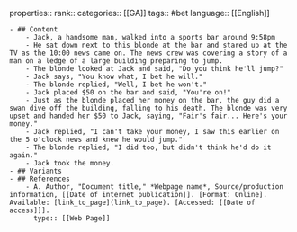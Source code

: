 properties::
rank::
categories:: [[GA]]
tags:: #bet
language:: [[English]]

	- ## Content
		- Jack, a handsome man, walked into a sports bar around 9:58pm
		- He sat down next to this blonde at the bar and stared up at the TV as the 10:00 news came on. The news crew was covering a story of a man on a ledge of a large building preparing to jump.
		- The blonde looked at Jack and said, "Do you think he'll jump?"
		- Jack says, "You know what, I bet he will."
		- The blonde replied, "Well, I bet he won't."
		- Jack placed $50 on the bar and said, "You're on!"
		- Just as the blonde placed her money on the bar, the guy did a swan dive off the building, falling to his death. The blonde was very upset and handed her $50 to Jack, saying, "Fair's fair... Here's your money."
		- Jack replied, "I can't take your money, I saw this earlier on the 5 o'clock news and knew he would jump."
		- The blonde replied, "I did too, but didn't think he'd do it again."
		- Jack took the money.
	- ## Variants
	- ## References
		- A. Author, "Document title," *Webpage name*, Source/production information, [[Date of internet publication]]. [Format: Online]. Available: [link_to_page](link_to_page). [Accessed: [[Date of access]]].
		  type:: [[Web Page]]